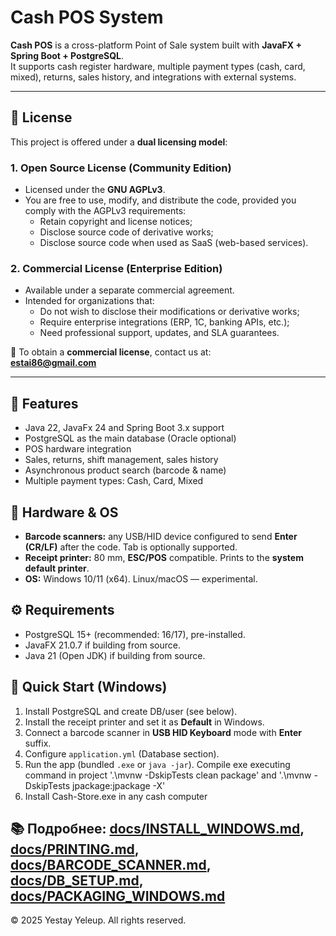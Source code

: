 # Cash POS System

**Cash POS** is a cross-platform Point of Sale system built with **JavaFX + Spring Boot + PostgreSQL**.  
It supports cash register hardware, multiple payment types (cash, card, mixed), returns, sales history, and integrations with external systems.

---

## 📜 License

This project is offered under a **dual licensing model**:

### 1. Open Source License (Community Edition)
- Licensed under the **GNU AGPLv3**.  
- You are free to use, modify, and distribute the code, provided you comply with the AGPLv3 requirements:
  - Retain copyright and license notices;
  - Disclose source code of derivative works;
  - Disclose source code when used as SaaS (web-based services).

### 2. Commercial License (Enterprise Edition)
- Available under a separate commercial agreement.  
- Intended for organizations that:
  - Do not wish to disclose their modifications or derivative works;
  - Require enterprise integrations (ERP, 1C, banking APIs, etc.);
  - Need professional support, updates, and SLA guarantees.

📧 To obtain a **commercial license**, contact us at:  
**estai86@gmail.com**

---

## 🚀 Features
- Java 22, JavaFx 24 and Spring Boot 3.x support  
- PostgreSQL as the main database (Oracle optional)  
- POS hardware integration  
- Sales, returns, shift management, sales history  
- Asynchronous product search (barcode & name)  
- Multiple payment types: Cash, Card, Mixed  

## 🧰 Hardware & OS
- **Barcode scanners:** any USB/HID device configured to send **Enter (CR/LF)** after the code. Tab is optionally supported.
- **Receipt printer:** 80 mm, **ESC/POS** compatible. Prints to the **system default printer**.
- **OS:** Windows 10/11 (x64). Linux/macOS — experimental.

## ⚙️ Requirements
- PostgreSQL 15+ (recommended: 16/17), pre-installed.
- JavaFX 21.0.7 if building from source.
- Java 21 (Open JDK) if building from source.

## 🚦 Quick Start (Windows)
1) Install PostgreSQL and create DB/user (see below).
2) Install the receipt printer and set it as **Default** in Windows.
3) Connect a barcode scanner in **USB HID Keyboard** mode with **Enter** suffix.
4) Configure `application.yml` (Database section).
5) Run the app (bundled `.exe` or `java -jar`). Compile exe executing command in project '.\mvnw -DskipTests clean package' and '.\mvnw -DskipTests jpackage:jpackage -X'
6) Install Cash-Store.exe in any cash computer


📚 Подробнее: [docs/INSTALL_WINDOWS.md](docs/INSTALL_WINDOWS.md), [docs/PRINTING.md](docs/PRINTING.md), [docs/BARCODE_SCANNER.md](docs/BARCODE_SCANNER.md), [docs/DB_SETUP.md](docs/DB_SETUP.md), [docs/PACKAGING_WINDOWS.md](docs/PACKAGING_WINDOWS.md)
---

© 2025 Yestay Yeleup. All rights reserved.
